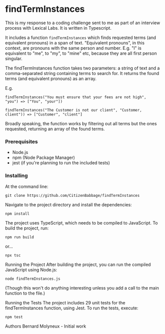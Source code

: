 # findTermInstances
This is my response to a coding challenge sent to me as part of an interview process with Lexical Labs. It is written in Typescript. 

It includes a function `findTermInstances` which finds requested terms (and equivalent pronouns) in a span of text. "Equivalent pronouns", in this context, are pronouns with the same person and number. E.g. "I" is equivalent to "me", to "my", to "mine" etc, because they are all first person singular.  

The findTermInstances function takes two parameters: a string of text and a comma-separated string containing terms to search for. It returns the found terms (and equivalent pronouns) as an array.

E.g. 


`findTermInstances("You must ensure that your fees are not high", "you") => ["You", "your"])`


`findTermInstances("The Customer is not our client", "Customer, client")) => ["Customer", "client"]`

Broadly speaking, the function works by filtering out all terms but the ones requested, returning an array of the found terms. 

### Prerequisites

- Node.js
- npm (Node Package Manager)
- jest (if you're planning to run the included tests) 

### Installing
At the command line: 

`git clone https://github.com/CitizenBabbage/findTermInstances`

Navigate to the project directory and install the dependencies:

`npm install`

The project uses TypeScript, which needs to be compiled to JavaScript. To build the project, run:

`npm run build`

or...

`npx tsc`

Running the Project
After building the project, you can run the compiled JavaScript using Node.js:

`node findTermInstances.js`

(Though this won't do anything interesting unless you add a call to the main function to the file.) 

Running the Tests
The project includes 29 unit tests for the findTermInstances function, using Jest. To run the tests, execute:

`npm test`


Authors
Bernard Molyneux - Initial work
